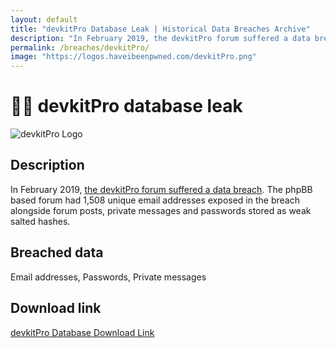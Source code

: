 ```yaml
---
layout: default
title: "devkitPro Database Leak | Historical Data Breaches Archive"
description: "In February 2019, the devkitPro forum suffered a data breach. The phpBB based forum had 1,508 unique email addresses exposed in the breach alongside forum posts, private messages and passwords stored as weak salted hashes."
permalink: /breaches/devkitPro/
image: "https://logos.haveibeenpwned.com/devkitPro.png"
---
```


# 🧑‍💻 devkitPro database leak

<img src="https://logos.haveibeenpwned.com/devkitPro.png" alt="devkitPro Logo">

## Description

In February 2019, <a href="https://redirect.trace.rip/?url=http://www.welivesecurity.com/2014/06/16/dominos-pizza-hacked/" target="_blank" rel="noopener">the devkitPro forum suffered a data breach</a>. The phpBB based forum had 1,508 unique email addresses exposed in the breach alongside forum posts, private messages and passwords stored as weak salted hashes.

## Breached data

Email addresses, Passwords, Private messages

## Download link

[devkitPro Database Download Link](https://redirect.trace.rip/?url=https://buzzheavier.com/ih0z8kisd9fp)